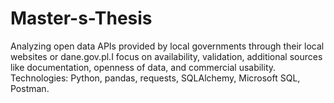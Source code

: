 # Master-s-Thesis
Analyzing open data APIs provided by local governments through their local websites or dane.gov.pl.I focus on availability, validation, additional sources like documentation, openness of data, and commercial usability. Technologies: Python, pandas, requests, SQLAlchemy, Microsoft SQL, Postman.
